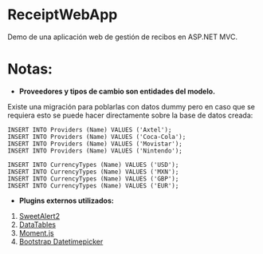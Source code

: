 # ReceiptWebApp
Demo de una aplicación web de gestión de recibos en ASP.NET MVC.

# Notas:
- **Proveedores y tipos de cambio son entidades del modelo.**

Existe una migración para poblarlas con datos dummy pero en caso que se requiera esto se puede hacer directamente sobre la base de datos creada:
~~~~
INSERT INTO Providers (Name) VALUES ('Axtel');
INSERT INTO Providers (Name) VALUES ('Coca-Cola');
INSERT INTO Providers (Name) VALUES ('Movistar');
INSERT INTO Providers (Name) VALUES ('Nintendo');

INSERT INTO CurrencyTypes (Name) VALUES ('USD');
INSERT INTO CurrencyTypes (Name) VALUES ('MXN');
INSERT INTO CurrencyTypes (Name) VALUES ('GBP');
INSERT INTO CurrencyTypes (Name) VALUES ('EUR');
~~~~

- **Plugins externos utilizados:**
1. [SweetAlert2](https://sweetalert2.github.io/)
2. [DataTables](https://datatables.net/)
3. [Moment.js](https://momentjs.com/)
4. [Bootstrap Datetimepicker](https://eonasdan.github.io/bootstrap-datetimepicker/)
